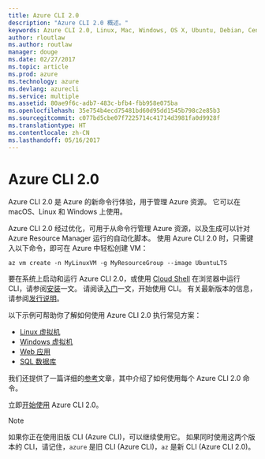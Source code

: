 ```yaml
---
title: Azure CLI 2.0
description: "Azure CLI 2.0 概述。"
keywords: Azure CLI 2.0, Linux, Mac, Windows, OS X, Ubuntu, Debian, CentOS, RHEL, SUSE, CoreOS, Docker, Windows, Python, PIP
author: rloutlaw
ms.author: routlaw
manager: douge
ms.date: 02/27/2017
ms.topic: article
ms.prod: azure
ms.technology: azure
ms.devlang: azurecli
ms.service: multiple
ms.assetid: 80ae9f6c-adb7-483c-bfb4-fbb958e075ba
ms.openlocfilehash: 35e754b4ecd75481bd60d95dd1545b798c2e85b3
ms.sourcegitcommit: c077bd5cbe07f7225714c41714d3981fa0d9928f
ms.translationtype: HT
ms.contentlocale: zh-CN
ms.lasthandoff: 05/16/2017
---
```

# <a name="azure-cli-20"></a>Azure CLI 2.0

Azure CLI 2.0 是 Azure 的新命令行体验，用于管理 Azure 资源。  它可以在 macOS、Linux 和 Windows 上使用。 

Azure CLI 2.0 经过优化，可用于从命令行管理 Azure 资源，以及生成可以针对 Azure Resource Manager 运行的自动化脚本。 使用 Azure CLI 2.0 时，只需键入以下命令，即可在 Azure 中轻松创建 VM：

```azurecli
az vm create -n MyLinuxVM -g MyResourceGroup --image UbuntuLTS
```

要在系统上启动和运行 Azure CLI 2.0，或使用 [Cloud Shell](/azure/cloud-shell/overview) 在浏览器中运行 CLI，请参阅[安装](install-azure-cli.md)一文。
请阅读[入门](get-started-with-azure-cli.md)一文，开始使用 CLI。
有关最新版本的信息，请参阅[发行说明](release-notes-azure-cli.md)。

以下示例可帮助你了解如何使用 Azure CLI 2.0 执行常见方案：
- [Linux 虚拟机](/azure/virtual-machines/virtual-machines-linux-cli-samples?toc=%2fcli%2fazure%2ftoc.json&bc=%2fcli%2fazure%2fbreadcrumb%2ftoc.json)
- [Windows 虚拟机](/azure/virtual-machines/virtual-machines-windows-cli-samples?toc=%2fcli%2fazure%2ftoc.json&bc=%2fcli%2fazure%2fbreadcrumb%2ftoc.json)
- [Web 应用](/azure/app-service-web/app-service-cli-samples?toc=%2fcli%2fazure%2ftoc.json&bc=%2fcli%2fazure%2fbreadcrumb%2ftoc.json)
- [SQL 数据库](/azure/sql-database/sql-database-cli-samples?toc=%2fcli%2fazure%2ftoc.json&bc=%2fcli%2fazure%2fbreadcrumb%2ftoc.json)

我们还提供了一篇详细的[参考](/cli/azure/)文章，其中介绍了如何使用每个 Azure CLI 2.0 命令。

立即[开始使用](get-started-with-azure-cli.md) Azure CLI 2.0。


> [!NOTE]
> 如果你正在使用旧版 CLI (Azure CLI)，可以继续使用它。
> 如果同时使用这两个版本的 CLI，请记住，`azure` 是旧 CLI (Azure CLI)，`az` 是新 CLI (Azure CLI 2.0)。 